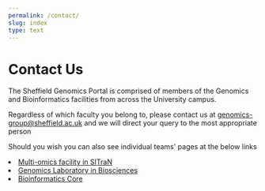 ```yaml
---
permalink: /contact/
slug: index
type: text
---
```


# Contact Us

The Sheffield Genomics Portal is comprised of members of the Genomics and Bioinformatics facilities from across the University campus.

Regardless of which faculty you belong to, please contact us at <a href="mailto:genomics-group@sheffield.ac.uk">genomics-group@sheffield.ac.uk</a> and we will direct your query to the most appropriate person

Should you wish you can also see individual teams' pages at the below links

<list>
<li><a href="https://www.sheffield.ac.uk/sitran/facilities/multiomics">Multi-omics facility in SITraN</a></li>
<li><a href="https://sites.google.com/sheffield.ac.uk/genomics-laboratory/home">Genomics Laboratory in Biosciences</a></li>
<li><a href="https://sbc.shef.ac.uk">Bioinformatics Core</a></li>

</list>
